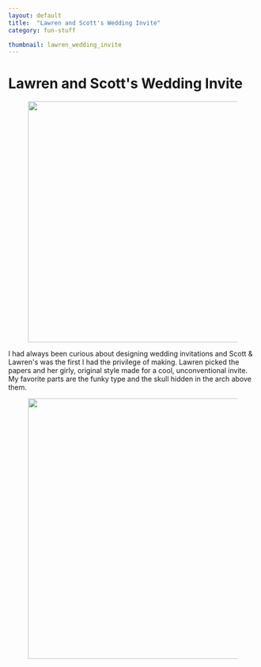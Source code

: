 ```yaml
---
layout: default
title:  "Lawren and Scott's Wedding Invite"
category: fun-stuff

thumbnail: lawren_wedding_invite
---
```


# Lawren and Scott's Wedding Invite

<figure>
	<img src="{{ site.baseurl}}/images/lawren_wedding_invite_01.jpg" width="790" height="487">
</figure>

I had always been curious about designing wedding invitations and Scott & Lawren's was the first I had the privilege of making. Lawren picked the papers and her girly, original style made for a cool, unconventional invite. My favorite parts are the funky type and the skull hidden in the arch above them.

<figure>
	<img src="{{ site.baseurl}}/images/lawren_wedding_invite_02.jpg" width="790" height="526">
</figure>
